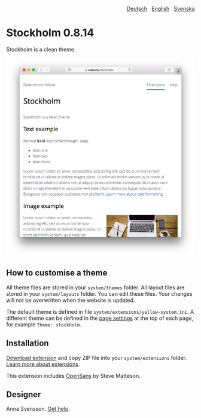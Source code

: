 <p align="right"><a href="README-de.md">Deutsch</a> &nbsp; <a href="README.md">English</a> &nbsp; <a href="README-sv.md">Svenska</a></p>

# Stockholm 0.8.14

Stockholm is a clean theme.

<p align="center"><img src="stockholm-screenshot.png?raw=true" alt="Screenshot"></p>

## How to customise a theme

All theme files are stored in your `system/themes` folder. All layout files are stored in your `system/layouts` folder. You can edit these files. Your changes will not be overwritten when the website is updated.

The default theme is defined in file `system/extensions/yellow-system.ini`. A different theme can be defined in the [page settings](https://github.com/annaesvensson/yellow-core#settings-page) at the top of each page, for example `Theme: stockholm`.

## Installation

[Download extension](https://github.com/annaesvensson/yellow-stockholm/archive/main.zip) and copy ZIP file into your `system/extensions` folder. [Learn more about extensions](https://github.com/annaesvensson/yellow-update).

This extension includes [OpenSans](https://fonts.google.com/specimen/Open+Sans) by Steve Matteson.

## Designer

Anna Svensson. [Get help](https://datenstrom.se/yellow/help/).
